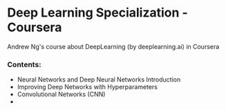 # Deep Learning Specialization - Coursera

Andrew Ng's course about DeepLearning (by deeplearning.ai) in Coursera

### Contents:

- Neural Networks and Deep Neural Networks Introduction
- Improving Deep Networks with Hyperparameters
- Convolutional Networks (CNN)
- 